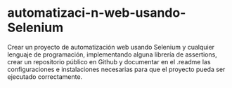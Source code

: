 # automatizaci-n-web-usando-Selenium
Crear un proyecto de automatización web usando Selenium y cualquier lenguaje de programación, implementando alguna librería de assertions, crear un repositorio público en Github y documentar en el .readme las configuraciones e instalaciones necesarias para que el proyecto pueda ser ejecutado correctamente.
